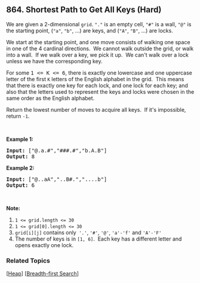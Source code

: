 <!--|This file generated by command(leetcode description); DO NOT EDIT.    |-->
<!--+----------------------------------------------------------------------+-->
<!--|@author    Openset <openset.wang@gmail.com>                           |-->
<!--|@link      https://github.com/openset                                 |-->
<!--|@home      https://github.com/openset/leetcode                        |-->
<!--+----------------------------------------------------------------------+-->

## 864. Shortest Path to Get All Keys (Hard)

<p>We are given a 2-dimensional&nbsp;<code>grid</code>.&nbsp;<code>&quot;.&quot;</code> is an empty cell, <code>&quot;#&quot;</code> is&nbsp;a wall, <code>&quot;@&quot;</code> is the starting point, (<code>&quot;a&quot;</code>, <code>&quot;b&quot;</code>, ...) are keys, and (<code>&quot;A&quot;</code>,&nbsp;<code>&quot;B&quot;</code>, ...) are locks.</p>

<p>We start at the starting point, and one move consists of walking one space in one of the 4 cardinal directions.&nbsp; We cannot walk outside the grid, or walk into a wall.&nbsp; If we walk over a key, we pick it up.&nbsp; We can&#39;t walk over a lock unless we have the corresponding key.</p>

<p>For some <font face="monospace">1 &lt;= K &lt;= 6</font>, there is exactly one lowercase and one uppercase letter of the first <code>K</code> letters of the English alphabet in the grid.&nbsp; This means that there is exactly one key for each lock, and one lock for each key; and also that the letters used to represent the keys and locks were&nbsp;chosen in the same order as the English alphabet.</p>

<p>Return the lowest number of moves to acquire all keys.&nbsp; If&nbsp;it&#39;s impossible, return <code>-1</code>.</p>

<p>&nbsp;</p>

<div>
<p><strong>Example 1:</strong></p>

<pre>
<strong>Input: </strong><span id="example-input-1-1">[&quot;@.a.#&quot;,&quot;###.#&quot;,&quot;b.A.B&quot;]</span>
<strong>Output: </strong><span id="example-output-1">8</span>
</pre>

<div>
<p><strong>Example 2:</strong></p>

<pre>
<strong>Input: </strong><span id="example-input-2-1">[&quot;@..aA&quot;,&quot;..B#.&quot;,&quot;....b&quot;]</span>
<strong>Output: </strong><span id="example-output-2">6</span>
</pre>
</div>

<p>&nbsp;</p>

<p><strong>Note:</strong></p>

<ol>
	<li><code>1 &lt;= grid.length&nbsp;&lt;= 30</code></li>
	<li><code>1 &lt;= grid[0].length&nbsp;&lt;= 30</code></li>
	<li><code>grid[i][j]</code> contains only<code> &#39;.&#39;</code>, <code>&#39;#&#39;</code>, <code>&#39;@&#39;</code>,&nbsp;<code>&#39;a&#39;-</code><code>&#39;f</code><code>&#39;</code> and <code>&#39;A&#39;-&#39;F&#39;</code></li>
	<li>The number of keys is in <code>[1, 6]</code>.&nbsp; Each key has a different letter and opens exactly one lock.</li>
</ol>
</div>

### Related Topics
  [[Heap](https://github.com/openset/leetcode/tree/master/tag/heap/README.md)]
  [[Breadth-first Search](https://github.com/openset/leetcode/tree/master/tag/breadth-first-search/README.md)]
